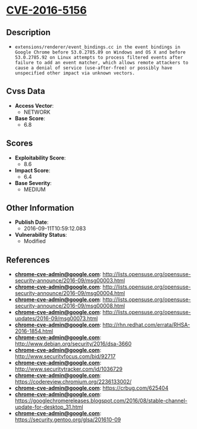 
# [CVE-2016-5156](http://lists.opensuse.org/opensuse-security-announce/2016-09/msg00003.html)

## Description

- `extensions/renderer/event_bindings.cc in the event bindings in Google Chrome before 53.0.2785.89 on Windows and OS X and before 53.0.2785.92 on Linux attempts to process filtered events after failure to add an event matcher, which allows remote attackers to cause a denial of service (use-after-free) or possibly have unspecified other impact via unknown vectors.`

## Cvss Data

- **Access Vector**:
  - NETWORK
- **Base Score**:
  - 6.8

## Scores

- **Exploitability Score**:
  - 8.6
- **Impact Score**:
  - 6.4
- **Base Severity**:
  - MEDIUM

## Other Information

- **Publish Date**:
  - 2016-09-11T10:59:12.083
- **Vulnerability Status**:
  - Modified

## References

- **chrome-cve-admin@google.com**: http://lists.opensuse.org/opensuse-security-announce/2016-09/msg00003.html
- **chrome-cve-admin@google.com**: http://lists.opensuse.org/opensuse-security-announce/2016-09/msg00004.html
- **chrome-cve-admin@google.com**: http://lists.opensuse.org/opensuse-security-announce/2016-09/msg00008.html
- **chrome-cve-admin@google.com**: http://lists.opensuse.org/opensuse-updates/2016-09/msg00073.html
- **chrome-cve-admin@google.com**: http://rhn.redhat.com/errata/RHSA-2016-1854.html
- **chrome-cve-admin@google.com**: http://www.debian.org/security/2016/dsa-3660
- **chrome-cve-admin@google.com**: http://www.securityfocus.com/bid/92717
- **chrome-cve-admin@google.com**: http://www.securitytracker.com/id/1036729
- **chrome-cve-admin@google.com**: https://codereview.chromium.org/2236133002/
- **chrome-cve-admin@google.com**: https://crbug.com/625404
- **chrome-cve-admin@google.com**: https://googlechromereleases.blogspot.com/2016/08/stable-channel-update-for-desktop_31.html
- **chrome-cve-admin@google.com**: https://security.gentoo.org/glsa/201610-09

